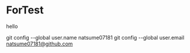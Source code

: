# ForTest
hello

git config --global user.name natsume07181
git config --global user.email natsume07181@github.com